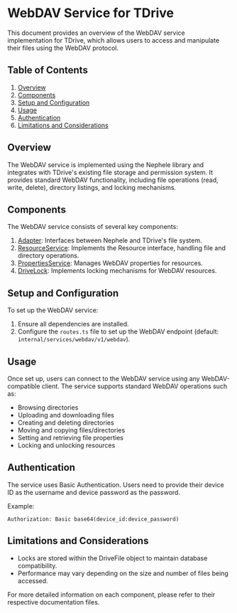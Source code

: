 # WebDAV Service for TDrive

This document provides an overview of the WebDAV service implementation for TDrive, which allows users to access and manipulate their files using the WebDAV protocol.

## Table of Contents

1. [Overview](#overview)
2. [Components](#components)
3. [Setup and Configuration](#setup-and-configuration)
4. [Usage](#usage)
5. [Authentication](#authentication)
6. [Limitations and Considerations](#limitations-and-considerations)

## Overview

The WebDAV service is implemented using the Nephele library and integrates with TDrive's existing file storage and permission system. It provides standard WebDAV functionality, including file operations (read, write, delete), directory listings, and locking mechanisms.

## Components

The WebDAV service consists of several key components:

1. [Adapter](Adapter.md): Interfaces between Nephele and TDrive's file system.
2. [ResourceService](ResourceService.md): Implements the Resource interface, handling file and directory operations.
3. [PropertiesService](PropertiesService.md): Manages WebDAV properties for resources.
4. [DriveLock](DriveLock.md): Implements locking mechanisms for WebDAV resources.

## Setup and Configuration

To set up the WebDAV service:

1. Ensure all dependencies are installed.
2. Configure the `routes.ts` file to set up the WebDAV endpoint (default: `internal/services/webdav/v1/webdav`).

## Usage

Once set up, users can connect to the WebDAV service using any WebDAV-compatible client. The service supports standard WebDAV operations such as:

- Browsing directories
- Uploading and downloading files
- Creating and deleting directories
- Moving and copying files/directories
- Setting and retrieving file properties
- Locking and unlocking resources

## Authentication

The service uses Basic Authentication. Users need to provide their device ID as the username and device password as the password.

Example:
```
Authorization: Basic base64(device_id:device_password)
```

## Limitations and Considerations

- Locks are stored within the DriveFile object to maintain database compatibility.
- Performance may vary depending on the size and number of files being accessed.

For more detailed information on each component, please refer to their respective documentation files.
